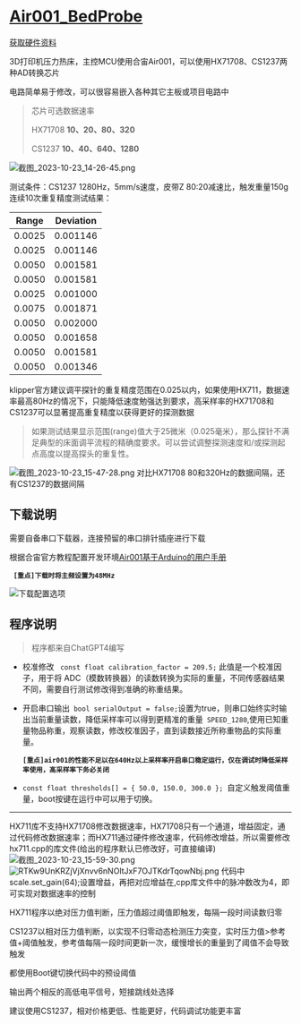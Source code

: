 # [Air001_BedProbe](https://github.com/aoangen/Air001_BedProbe)

[获取硬件资料](https://oshwhub.com/aoang/air001_bedprobe)

3D打印机压力热床，主控MCU使用合宙Air001，可以使用HX71708、CS1237两种AD转换芯片

电路简单易于修改，可以很容易嵌入各种其它主板或项目电路中



> 芯片可选数据速率
> 
> HX71708 **10、20、80、320**
> 
> CS1237 **10、40、640、1280**



![截图_2023-10-23_14-26-45.png](https://s2.loli.net/2023/10/23/9xsdfjF1c4yCkgL.png)



测试条件：CS1237 1280Hz，5mm/s速度，皮带Z 80:20减速比，触发重量150g
连续10次重复精度测试结果：

| Range  | Deviation |
| ------ | --------- |
| 0.0025 | 0.001146  |
| 0.0025 | 0.001146  |
| 0.0050 | 0.001581  |
| 0.0050 | 0.001581  |
| 0.0025 | 0.001000  |
| 0.0075 | 0.001871  |
| 0.0050 | 0.002000  |
| 0.0050 | 0.001658  |
| 0.0050 | 0.001581  |
| 0.0050 | 0.001346  |

klipper官方建议调平探针的重复精度范围在0.025以内，如果使用HX711，数据速率最高80Hz的情况下，只能降低速度勉强达到要求，高采样率的HX71708和CS1237可以显著提高重复精度以获得更好的探测数据

> 如果测试结果显示范围(range)值大于25微米（0.025毫米），那么探针不满足典型的床面调平流程的精确度要求。可以尝试调整探测速度和/或探测起点高度以提高探头的重复性。

![截图_2023-10-23_15-47-28.png](https://s2.loli.net/2023/10/23/CWjFhsDMmn9zIQR.png)
对比HX71708 80和320Hz的数据间隔，还有CS1237的数据间隔

## 下载说明

需要自备串口下载器，连接预留的串口排针插座进行下载

根据合宙官方教程配置开发环境[Air001基于Arduino的用户手册](https://wiki.luatos.com/chips/air001/Air001-Arduino.html)

**` [重点]下载时将主频设置为48MHz`**

![下载配置选项](https://s2.loli.net/2023/11/16/KUfAPc3ygHFEYbG.png)

## 程序说明

> 程序都来自ChatGPT4编写

* 校准修改 ` const float calibration_factor = 209.5;`
此值是一个校准因子，用于将 ADC（模数转换器）的读数转换为实际的重量，不同传感器结果不同，需要自行测试修改得到准确的称重结果。
* 开启串口输出` bool serialOutput = false;`设置为true，则串口始终实时输出当前重量读数，降低采样率可以得到更精准的重量` SPEED_1280`,使用已知重量物品称重，观察读数，修改校准因子，直到读数接近所称重物品的实际重量。

  **`[重点]air001的性能不足以在640Hz以上采样率开启串口稳定运行，仅在调试时降低采样率使用，高采样率下务必关闭`**
* ` const float thresholds[] = { 50.0, 150.0, 300.0 };  `自定义触发阈值重量，boot按键在运行中可以用于切换。


***

HX711库不支持HX71708修改数据速率，HX71708只有一个通道，增益固定，通过代码修改数据速率；而HX711通过硬件修改速率，代码修改增益，所以需要修改hx711.cpp的库文件(给出的程序默认已修改好，可直接编译)
![截图_2023-10-23_15-59-30.png](https://s2.loli.net/2023/10/23/RGyBl7eSj8WkuN3.png)
![RTKw9UnKRZjVjXnvv6nNOltJxF7OJTKdrTqowNbj.png](https://s2.loli.net/2023/10/23/gKIcJoqEwVU5Pxk.png)
代码中scale.set_gain(64);设置增益，再把对应增益在,cpp库文件中的脉冲数改为4，即可实现对数据速率的控制

HX711程序以绝对压力值判断，压力值超过阈值即触发，每隔一段时间读数归零

CS1237以相对压力值判断，以实现不归零动态检测压力突变，实时压力值>参考值+阈值触发，参考值每隔一段时间更新一次，缓慢增长的重量到了阈值不会导致触发

都使用Boot键切换代码中的预设阈值

输出两个相反的高低电平信号，短接跳线处选择

建议使用CS1237，相对价格更低、性能更好，代码调试功能更丰富
